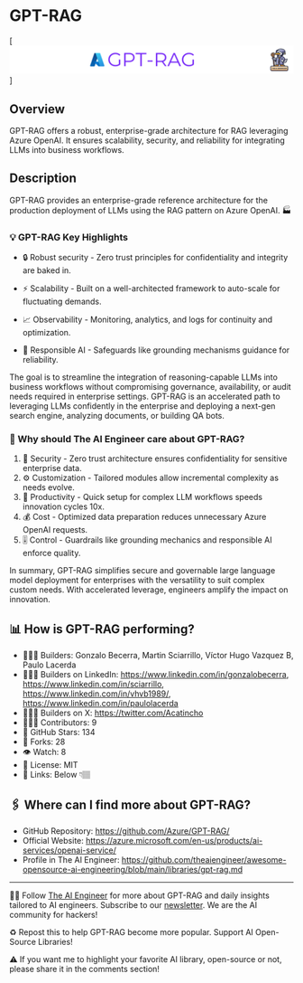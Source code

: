 # GPT-RAG
[![The AI Engineer presents GPT-RAG](gpt-rag_1920x192.png)]
## Overview
GPT-RAG offers a robust, enterprise-grade architecture for RAG leveraging Azure OpenAI. It ensures scalability, security, and reliability for integrating LLMs into business workflows.

## Description
GPT-RAG provides an enterprise-grade reference architecture for the production deployment of LLMs using the RAG pattern on Azure OpenAI. 🏭

### 💡 GPT-RAG Key Highlights

- 🔒 Robust security - Zero trust principles for confidentiality and integrity are baked in.

- ⚡️ Scalability - Built on a well-architected framework to auto-scale for fluctuating demands.

- 📈 Observability - Monitoring, analytics, and logs for continuity and optimization.

- 🤖 Responsible AI - Safeguards like grounding mechanisms guidance for reliability.

The goal is to streamline the integration of reasoning-capable LLMs into business workflows without compromising governance, availability, or audit needs required in enterprise settings.
GPT-RAG is an accelerated path to leveraging LLMs confidently in the enterprise and deploying a next-gen search engine, analyzing documents, or building QA bots.

### 🤔 Why should The AI Engineer care about GPT-RAG?

1. 🔐 Security - Zero trust architecture ensures confidentiality for sensitive enterprise data.
2. ⚙️ Customization - Tailored modules allow incremental complexity as needs evolve.
3. 🚀 Productivity - Quick setup for complex LLM workflows speeds innovation cycles 10x.
4. 💰 Cost - Optimized data preparation reduces unnecessary Azure OpenAI requests.
5. 🎚️ Control - Guardrails like grounding mechanics and responsible AI enforce quality.

In summary, GPT-RAG simplifies secure and governable large language model deployment for enterprises with the versatility to suit complex custom needs. With accelerated leverage, engineers amplify the impact on innovation.

## 📊 How is GPT-RAG performing?
* 👷🏽‍♀️ Builders: Gonzalo Becerra, Martin Sciarrillo, Víctor Hugo Vazquez B, Paulo Lacerda
* 👩🏽‍💼 Builders on LinkedIn: https://www.linkedin.com/in/gonzalobecerra, https://www.linkedin.com/in/sciarrillo, https://www.linkedin.com/in/vhvb1989/, https://www.linkedin.com/in/paulolacerda
* 👩🏽‍🏭 Builders on X: https://twitter.com/Acatincho
* 👩🏽‍💻 Contributors: 9
* 💫 GitHub Stars: 134
* 🍴 Forks: 28
* 👁️ Watch: 8
* 🪪 License: MIT 
* 🔗 Links: Below 👇🏽

## 🖇️ Where can I find more about GPT-RAG?
* GitHub Repository: https://github.com/Azure/GPT-RAG/
* Official Website: https://azure.microsoft.com/en-us/products/ai-services/openai-service/
* Profile in The AI Engineer: https://github.com/theaiengineer/awesome-opensource-ai-engineering/blob/main/libraries/gpt-rag.md

---
🧙🏽 Follow [The AI Engineer](https://www.linkedin.com/company/theaiengineer/) for more about GPT-RAG and daily insights tailored to AI engineers. Subscribe to our [newsletter](http://theaiengineerco.substack.com). We are the AI community for hackers!

♻️ Repost this to help GPT-RAG become more popular. Support AI Open-Source Libraries!

⚠️ If you want me to highlight your favorite AI library, open-source or not, please share it in the comments section!
